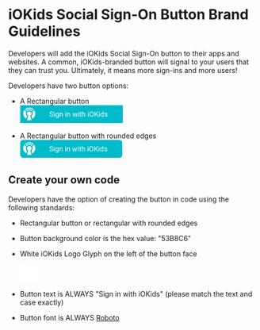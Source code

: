# iOKids Social Sign-On Button Brand Guidelines

Developers will add the iOKids Social Sign-On button to their apps and websites. A common, iOKids-branded button will 
signal to your users that they can trust you. Ultimately, it means more sign-ins and more users!

Developers have two button options:
* A Rectangular button<br/>
    <img alt="iOKids Rectangular Social Sign-On Button" src="iOKids%20SSO%20-%20Rectangle.png" style="height:36px">
    
* A Rectangular button with rounded edges<br/>
    <img alt="iOKids Rounded Rectangular Social Sign-On Button" src="iOKids%20SSO%20-%20Rounded%20Rectangle.png" style="height:36px">
    
## Create your own code

Developers have the option of creating the button in code using the following standards:
* Rectangular button or rectangular with rounded edges
* Button background color is the hex value: "53B8C6"
* White iOKids Logo Glyph on the left of the button face

    <div style="background:#53B8C6; width:36px; height:36px;"><img src="iOKids%20White%20Glyph.png" alt="iOKids White Glyph" style="height:36px"></div>
* Button text is ALWAYS "Sign in with iOKids" (please match the text and case exactly)
* Button font is ALWAYS [Roboto](https://fonts.google.com/specimen/Roboto)

